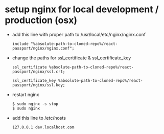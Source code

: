# setup nginx for local development / production (osx)

* add this line with proper path to /usr/local/etc/nginx/nginx.conf

	`include "%absolute-path-to-cloned-repo%/react-passport/nginx/nginx.conf";`

* change the paths for ssl_certificate & ssl_certificate_key

	`ssl_certificate %absolute-path-to-cloned-repo%/react-passport/nginx/ssl.crt;`

	`ssl_certificate_key %absolute-path-to-cloned-repo%/react-passport/nginx/ssl.key;`

* restart nginx

	```
	$ sudo nginx -s stop
	$ sudo nginx
	```

* add this line to /etc/hosts

	`127.0.0.1 dev.localhost.com`
